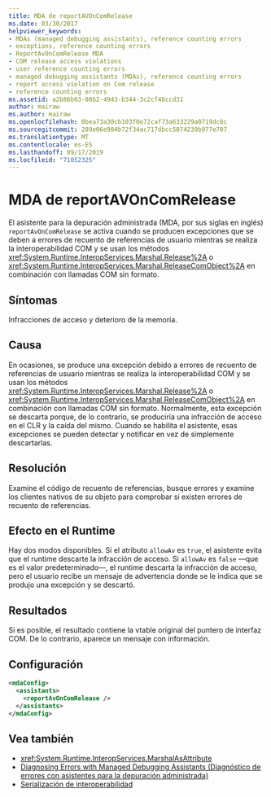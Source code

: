 ```yaml
---
title: MDA de reportAVOnComRelease
ms.date: 03/30/2017
helpviewer_keywords:
- MDAs (managed debugging assistants), reference counting errors
- exceptions, reference counting errors
- ReportAvOnComRelease MDA
- COM release access violations
- user reference counting errors
- managed debugging assistants (MDAs), reference counting errors
- report access violation on Com release
- reference counting errors
ms.assetid: a2b86b63-08b2-4943-b344-3c2cf46ccd31
author: mairaw
ms.author: mairaw
ms.openlocfilehash: 0bea73a30cb103f0e72caf73a633229a0719dc6c
ms.sourcegitcommit: 289e06e904b72f34ac717dbcc5074239b977e707
ms.translationtype: MT
ms.contentlocale: es-ES
ms.lasthandoff: 09/17/2019
ms.locfileid: "71052325"
---
```

# <a name="reportavoncomrelease-mda"></a>MDA de reportAVOnComRelease
El asistente para la depuración administrada (MDA, por sus siglas en inglés) `reportAvOnComRelease` se activa cuando se producen excepciones que se deben a errores de recuento de referencias de usuario mientras se realiza la interoperabilidad COM y se usan los métodos <xref:System.Runtime.InteropServices.Marshal.Release%2A> o <xref:System.Runtime.InteropServices.Marshal.ReleaseComObject%2A> en combinación con llamadas COM sin formato.  
  
## <a name="symptoms"></a>Síntomas  
 Infracciones de acceso y deterioro de la memoria.  
  
## <a name="cause"></a>Causa  
 En ocasiones, se produce una excepción debido a errores de recuento de referencias de usuario mientras se realiza la interoperabilidad COM y se usan los métodos <xref:System.Runtime.InteropServices.Marshal.Release%2A> o <xref:System.Runtime.InteropServices.Marshal.ReleaseComObject%2A> en combinación con llamadas COM sin formato. Normalmente, esta excepción se descarta porque, de lo contrario, se produciría una infracción de acceso en el CLR y la caída del mismo. Cuando se habilita el asistente, esas excepciones se pueden detectar y notificar en vez de simplemente descartarlas.  
  
## <a name="resolution"></a>Resolución  
 Examine el código de recuento de referencias, busque errores y examine los clientes nativos de su objeto para comprobar si existen errores de recuento de referencias.  
  
## <a name="effect-on-the-runtime"></a>Efecto en el Runtime  
 Hay dos modos disponibles. Si el atributo `allowAv` es `true`, el asistente evita que el runtime descarte la infracción de acceso. Si `allowAv` es `false` —que es el valor predeterminado—, el runtime descarta la infracción de acceso, pero el usuario recibe un mensaje de advertencia donde se le indica que se produjo una excepción y se descartó.  
  
## <a name="output"></a>Resultados  
 Si es posible, el resultado contiene la vtable original del puntero de interfaz COM. De lo contrario, aparece un mensaje con información.  
  
## <a name="configuration"></a>Configuración  
  
```xml  
<mdaConfig>  
  <assistants>  
    <reportAvOnComRelease />  
  </assistants>  
</mdaConfig>  
```  
  
## <a name="see-also"></a>Vea también

- <xref:System.Runtime.InteropServices.MarshalAsAttribute>
- [Diagnosing Errors with Managed Debugging Assistants (Diagnóstico de errores con asistentes para la depuración administrada)](diagnosing-errors-with-managed-debugging-assistants.md)
- [Serialización de interoperabilidad](../interop/interop-marshaling.md)
